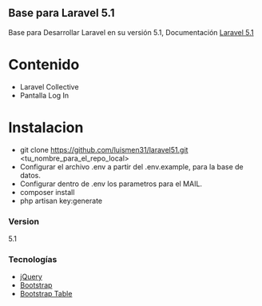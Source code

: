 ## Base para Laravel 5.1

Base para Desarrollar Laravel en su versión 5.1, Documentación [Laravel 5.1](https://laravel.com/docs/5.1)

# Contenido
  - Laravel Collective
  - Pantalla Log In

# Instalacion

- git clone https://github.com/luismen31/laravel51.git <tu_nombre_para_el_repo_local>
- Configurar el archivo .env a partir del .env.example, para la base de datos.
- Configurar dentro de .env los parametros para el MAIL.
- composer install
- php artisan key:generate

### Version
5.1

### Tecnologías

* [jQuery](https://code.jquery.com/jquery-2.2.4.min.js)
* [Bootstrap](https://github.com/twbs/bootstrap/releases/download/v3.3.6/bootstrap-3.3.6-dist.zip)
* [Bootstrap Table](http://bootstrap-table.wenzhixin.net.cn/)


   
